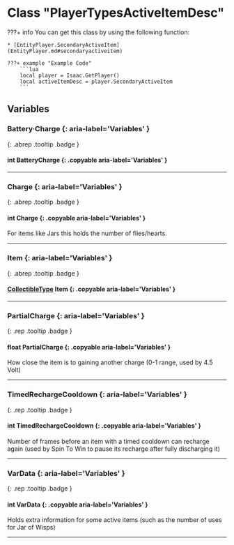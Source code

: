 # Class "PlayerTypesActiveItemDesc"

???+ info
    You can get this class by using the following function:

    * [EntityPlayer.SecondaryActiveItem](EntityPlayer.md#secondaryactiveitem)

    ???+ example "Example Code"
        ```lua
        local player = Isaac.GetPlayer()
        local activeItemDesc = player.SecondaryActiveItem
        ```

## Variables
### Battery·Charge {: aria-label='Variables' }
[ ](#){: .abrep .tooltip .badge }
#### int BatteryCharge  {: .copyable aria-label='Variables' }

___
### Charge {: aria-label='Variables' }
[ ](#){: .abrep .tooltip .badge }
#### int Charge  {: .copyable aria-label='Variables' }
For items like Jars this holds the number of flies/hearts.
___
### Item {: aria-label='Variables' }
[ ](#){: .abrep .tooltip .badge }
#### [CollectibleType](enums/CollectibleType.md) Item {: .copyable aria-label='Variables' }

___
### PartialCharge {: aria-label='Variables' }
[ ](#){: .rep .tooltip .badge }
#### float PartialCharge {: .copyable aria-label='Variables' }
How close the item is to gaining another charge (0-1 range, used by 4.5 Volt)
___
### TimedRechargeCooldown {: aria-label='Variables' }
[ ](#){: .rep .tooltip .badge }
#### int TimedRechargeCooldown {: .copyable aria-label='Variables' }
Number of frames before an item with a timed cooldown can recharge again (used by Spin To Win to pause its recharge after fully discharging it)
___
### VarData {: aria-label='Variables' }
[ ](#){: .rep .tooltip .badge }
#### int VarData {: .copyable aria-label='Variables' }
Holds extra information for some active items (such as the number of uses for Jar of Wisps)
___
